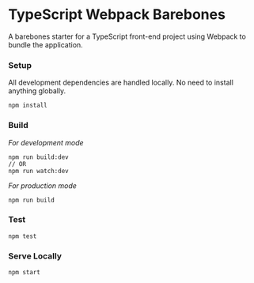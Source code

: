 # TypeScript Webpack Barebones

A barebones starter for a TypeScript front-end project using Webpack to bundle the application.

### Setup

All development dependencies are handled locally. No need to install anything globally.

```shell
npm install
```

### Build

*For development mode*
```shell
npm run build:dev
// OR
npm run watch:dev
```

*For production mode*
```shell
npm run build
```

### Test

```shell
npm test
```

### Serve Locally

```shell
npm start
```